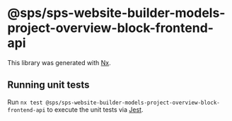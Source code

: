 # @sps/sps-website-builder-models-project-overview-block-frontend-api

This library was generated with [Nx](https://nx.dev).

## Running unit tests

Run `nx test @sps/sps-website-builder-models-project-overview-block-frontend-api` to execute the unit tests via [Jest](https://jestjs.io).
